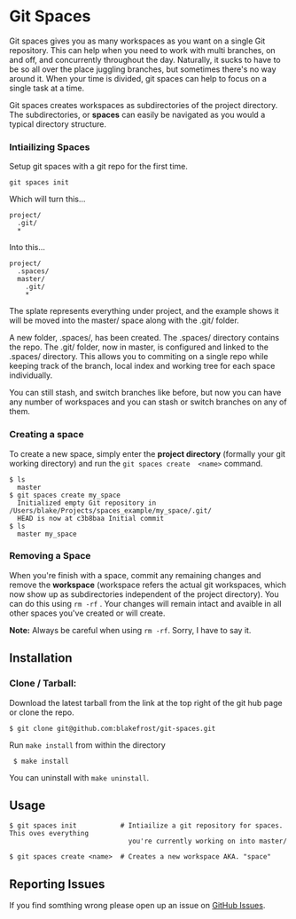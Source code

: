 # Git Spaces

Git spaces gives you as many workspaces as you want on a single Git repository. This can help when you need to work with multi branches, on and off, and concurrently throughout the day. Naturally, it sucks to have to be so all over the place juggling branches, but sometimes there's no way around it. When your time is divided, git spaces can help to focus on a single task at a time.

Git spaces creates workspaces as subdirectories of the project directory. The subdirectories, or **spaces** can easily be navigated as you would a typical directory structure.

### Intiailizing Spaces

Setup git spaces with a git repo for the first time.

    git spaces init

Which will turn this...

    project/
      .git/
      *                                                   
 
Into this...
   
    project/
      .spaces/
      master/
        .git/
        *

The splate represents everything under project, and the example shows it will be moved into the master/ space along with the .git/ folder.

A new folder, .spaces/, has been created. The .spaces/ directory contains the repo. The .git/ folder, now in master, is configured and linked to the .spaces/ directory. This allows you to commiting on a single repo while keeping track of the branch, local index and working tree for each space individually.

You can still stash, and switch branches like before, but now you can have any number of workspaces and you can stash or switch branches on any of them.

### Creating a space

To create a new space, simply enter the **project directory** (formally your git working directory) and run the `git spaces create  <name>` command.

    $ ls
      master
    $ git spaces create my_space
      Initialized empty Git repository in /Users/blake/Projects/spaces_example/my_space/.git/
      HEAD is now at c3b8baa Initial commit
    $ ls
      master my_space

### Removing a Space

When you're finish with a space, commit any remaining changes and remove the **workspace** (workspace refers the actual git workspaces, which now show up as subdirectories independent of the project directory). You can do this using `rm -rf` . Your changes will remain intact and avaible in all other spaces you've created or will create.

**Note:** Always be careful when using `rm -rf`. Sorry, I have to say it.

## Installation

### Clone / Tarball:

Download the latest tarball from the link at the top right of the git hub page or clone the repo.

    $ git clone git@github.com:blakefrost/git-spaces.git

Run `make install` from within the directory

     $ make install

You can uninstall with `make uninstall`.

## Usage

    $ git spaces init           # Intiailize a git repository for spaces. This oves everything
                                  you're currently working on into master/

    $ git spaces create <name>  # Creates a new workspace AKA. "space"

## Reporting Issues

If you find somthing wrong please open up an issue on [GitHub Issues](https://github.com/blakefrost/git-spaces/issues).

